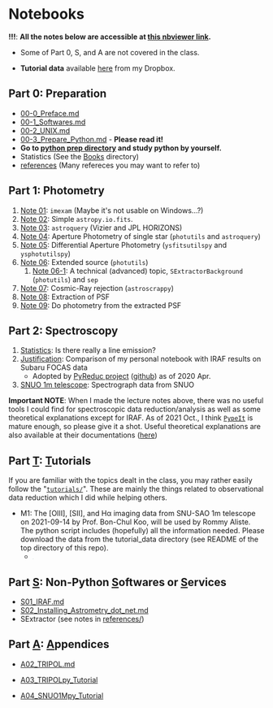 # Notebooks

**!!!**: **All the notes below are accessible at [this nbviewer link](https://nbviewer.jupyter.org/github/ysbach/SNU_AOclass/tree/master/Notebooks/).**

* Some of Part 0, S, and A are not covered in the class.

* **Tutorial data** available [here](https://www.dropbox.com/sh/3a1j3495o08yweh/AACSPhIhLwut38yYX8mjvX3ka?dl=0) from my Dropbox.



## Part 0: Preparation

* [00-0_Preface.md](00-0_Preface.md)
* [00-1_Softwares.md](00-1_Softwares.md)
* [00-2_UNIX.md](00-2_UNIX.md)
* [00-3_Prepare_Python.md](00-3_Prepare_Python.md) - **Please read it!**
* **Go to [python prep directory](python_prep) and study python by yourself.**
* Statistics (See the [Books](../Books) directory)
* [references](references/) (Many refereces you may want to refer to)



## Part 1: Photometry

1. [Note 01](https://nbviewer.jupyter.org/github/ysbach/SNU_AOclass/blob/master/Notebooks/01-imexam.ipynb): ``imexam`` (Maybe it's not usable on Windows...?)
2. [Note 02](https://nbviewer.jupyter.org/github/ysbach/SNU_AOclass/blob/master/Notebooks/02-Opening_FITS.ipynb): Simple ``astropy.io.fits``.
3. [Note 03](https://nbviewer.jupyter.org/github/ysbach/SNU_AOclass/blob/master/Notebooks/03-Query.ipynb): `astroquery` (Vizier and JPL HORIZONS)
4. [Note 04](https://nbviewer.jupyter.org/github/ysbach/SNU_AOclass/blob/master/Notebooks/04-Aperture_Phot_01.ipynb): Aperture Photometry of single star (`photutils` and `astroquery`)
5. [Note 05](https://nbviewer.jupyter.org/github/ysbach/SNU_AOclass/blob/master/Notebooks/05-Differential_Phot.ipynb): Differential Aperture Photometry (`ysfitsutilspy` and `ysphotutilspy`)
6. [Note 06](https://nbviewer.jupyter.org/github/ysbach/SNU_AOclass/blob/master/Notebooks/06-Extended_Sources.ipynb): Extended source (``photutils``)
   1. [Note 06-1](https://nbviewer.jupyter.org/github/ysBach/SNU_AOclass/blob/master/Notebooks/06-1_photutils_SExtractorBackground_and_sep.ipynb): A technical (advanced) topic, ``SExtractorBackground`` (``photutils``) and ``sep``
7. [Note 07](https://nbviewer.jupyter.org/github/ysbach/SNU_AOclass/blob/master/Notebooks/07-Cosmic_Ray_Rejection.ipynb): Cosmic-Ray rejection (``astroscrappy``)
8. [Note 08](https://nbviewer.jupyter.org/github/ysbach/SNU_AOclass/blob/master/Notebooks/08-PSF_Extraction.ipynb): Extraction of PSF
9. [Note 09](https://nbviewer.jupyter.org/github/ysbach/SNU_AOclass/blob/master/Notebooks/09-PSF_Phot.ipynb): Do photometry from the extracted PSF



## Part 2: Spectroscopy

1. [Statistics](https://nbviewer.jupyter.org/github/ysBach/SNU_AOclass/blob/master/Notebooks/Spectroscopy_Simulation.ipynb): Is there really a line emission?
2. [Justification](https://nbviewer.jupyter.org/github/ysBach/SNU_AOclass/blob/master/Notebooks/Spectroscopy_in_Python.ipynb): Comparison of my personal notebook with IRAF results on Subaru FOCAS data
   * Adopted by [PyReduc project](https://keheintz.github.io/PyReduc/) ([github](https://github.com/keheintz/PyReduc)) as of 2020 Apr.
3. [SNUO 1m telescope](https://nbviewer.jupyter.org/github/ysBach/SNU_AOclass/blob/master/Notebooks/Spectroscopy_Example.ipynb): Spectrograph data from SNUO

**Important NOTE**: When I made the lecture notes above, there was no useful tools I could find for spectroscopic data reduction/analysis as well as some theoretical explanations except for IRAF. As of 2021 Oct., I think [``PypeIt``](https://pypeit.readthedocs.io/en/release/index.html) is mature enough, so please give it a shot. Useful theoretical explanations are also available at their documentations ([here](https://pypeit.readthedocs.io/en/release/image_proc.html))



## Part <u>T</u>: <u>T</u>utorials

If you are familiar with the topics dealt in the class, you may rather easily follow the "[``tutorials/``](tutorials/)". These are mainly the things related to observational data reduction which I did while helping others. 

* M1: The [OIII], [SII], and Hα imaging data from SNU-SAO 1m telescope on 2021-09-14 by Prof. Bon-Chul Koo, will be used by Rommy Aliste. The python script includes (hopefully) all the information needed. Please download the data from the tutorial_data directory (see README of the top directory of this repo).
  * <img src="figs/M1_rgb_default.jpeg" style="zoom:8%;" />



## Part <u>S</u>: Non-Python <u>S</u>oftwares or <u>S</u>ervices

* [S01_IRAF.md](Notebooks/S01_IRAF.md)
* [S02_Installing_Astrometry_dot_net.md](Notebooks/S02_Installing_Astrometry_dot_net.md)
* SExtractor (see notes in [references/](references/))



## Part <u>A</u>: <u>A</u>ppendices

* [A02_TRIPOL.md](Notebooks/A02_TRIPOL.md)
* [A03_TRIPOLpy_Tutorial](https://nbviewer.jupyter.org/github/ysbach/SNU_AOclass/blob/master/Notebooks/A03_TRIPOLpy_Tutorial.ipynb)

* [A04_SNUO1Mpy_Tutorial](https://nbviewer.jupyter.org/github/ysbach/SNU_AOclass/blob/master/Notebooks/A04_SNUO1Mpy_Tutorial.ipynb)